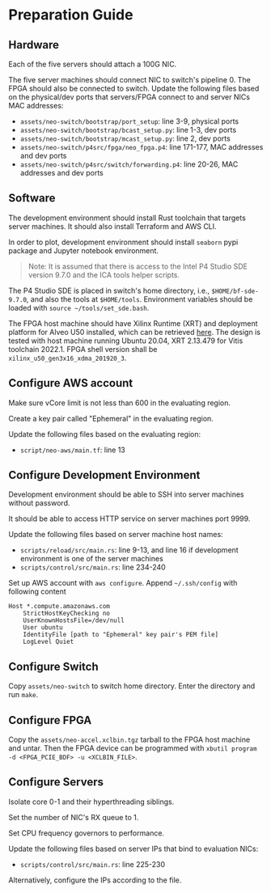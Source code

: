# Preparation Guide

## Hardware

Each of the five servers should attach a 100G NIC.

The five server machines should connect NIC to switch's pipeline 0.
The FPGA should also be connected to switch.
Update the following files based on the physical/dev ports that servers/FPGA connect to and server NICs MAC addresses:
* `assets/neo-switch/bootstrap/port_setup`: line 3-9, physical ports
* `assets/neo-switch/bootstrap/bcast_setup.py`: line 1-3, dev ports
* `assets/neo-switch/bootstrap/mcast_setup.py`: line 2, dev ports
* `assets/neo-switch/p4src/fpga/neo_fpga.p4`: line 171-177, MAC addresses and dev ports
* `assets/neo-switch/p4src/switch/forwarding.p4`: line 20-26, MAC addresses and dev ports

## Software

The development environment should install Rust toolchain that targets server machines.
It should also install Terraform and AWS CLI.

In order to plot, development environment should install `seaborn` pypi package and Jupyter notebook environment.

> Note: It is assumed that there is access to the Intel P4 Studio SDE version 9.7.0 and the ICA tools helper scripts.

The P4 Studio SDE is placed in switch's home directory, i.e., `$HOME/bf-sde-9.7.0`, and also the tools at `$HOME/tools`.
Environment variables should be loaded with `source ~/tools/set_sde.bash`.

The FPGA host machine should have Xilinx Runtime (XRT) and deployment platform for Alveo U50 installed, which can be retrieved [here](https://www.xilinx.com/products/boards-and-kits/alveo/u50.html#vitis).
The design is tested with host machine running Ubuntu 20.04, XRT 2.13.479 for Vitis toolchain 2022.1.
FPGA shell version shall be `xilinx_u50_gen3x16_xdma_201920_3`.

## Configure AWS account

Make sure vCore limit is not less than 600 in the evaluating region.

Create a key pair called "Ephemeral" in the evaluating region.

Update the following files based on the evaluating region:
* `script/neo-aws/main.tf`: line 13

## Configure Development Environment

Development environment should be able to SSH into server machines without password.

It should be able to access HTTP service on server machines port 9999.

Update the following files based on server machine host names:
* `scripts/reload/src/main.rs`: line 9-13, and line 16 if development environment is one of the server machines
* `scripts/control/src/main.rs`: line 234-240

Set up AWS account with `aws configure`.
Append `~/.ssh/config` with following content

```
Host *.compute.amazonaws.com
    StrictHostKeyChecking no
    UserKnownHostsFile=/dev/null
    User ubuntu
    IdentityFile [path to "Ephemeral" key pair's PEM file]
    LogLevel Quiet
```

## Configure Switch

Copy `assets/neo-switch` to switch home directory.
Enter the directory and run `make`.

## Configure FPGA

Copy the `assets/neo-accel.xclbin.tgz` tarball to the FPGA host machine and untar. 
Then the FPGA device can be programmed with `xbutil program -d <FPGA_PCIE_BDF> -u <XCLBIN_FILE>`.

## Configure Servers

Isolate core 0-1 and their hyperthreading siblings.

Set the number of NIC's RX queue to 1.

Set CPU frequency governors to performance.

Update the following files based on server IPs that bind to evaluation NICs:
* `scripts/control/src/main.rs`: line 225-230

Alternatively, configure the IPs according to the file.
